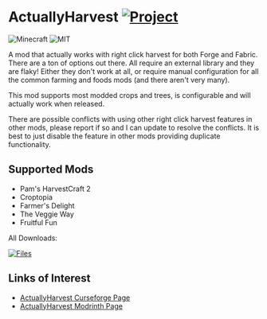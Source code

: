# ActuallyHarvest [![Project](http://cf.way2muchnoise.eu/full_1076278_downloads.svg)](https://minecraft.curseforge.com/projects/1076278)
![Minecraft](http://cf.way2muchnoise.eu/versions/For%20MC_1076278_all.svg)
![MIT](https://img.shields.io/badge/license-MIT-blue.svg?longCache=true&style=flat)

A mod that actually works with right click harvest for both Forge and Fabric. There are a ton of options out there. All require an external library and they are flaky! Either they don't work at all, or require manual configuration for all the common farming and foods mods (and there aren't very many).

This mod supports most modded crops and trees, is configurable and will actually work when released.

There are possible conflicts with using other right click harvest features in other mods, please report if so and I can update to resolve the conflicts. It is best to just disable the feature in other mods providing duplicate functionality.

## Supported Mods
 - Pam's HarvestCraft 2
 - Croptopia
 - Farmer's Delight
 - The Veggie Way
 - Fruitful Fun

All Downloads:

[![Files](https://curse.nikky.moe/api/img/1076278/files?logo)](https://minecraft.curseforge.com/projects/1076278/files)

## Links of Interest

+ [ActuallyHarvest Curseforge Page](https://www.curseforge.com/minecraft/mc-mods/actually-harvest)
+ [ActuallyHarvest Modrinth Page](https://modrinth.com/project/actually-harvest)
